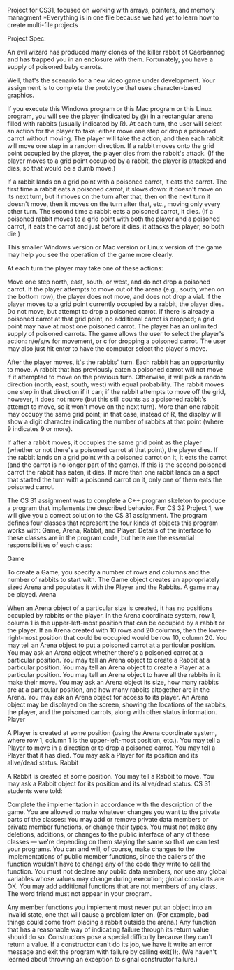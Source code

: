 Project for CS31, focused on working with arrays, pointers, and memory managment
*Everything is in one file because we had yet to learn how to create multi-file projects

Project Spec:

An evil wizard has produced many clones of the killer rabbit of Caerbannog and has trapped you in an enclosure with them. Fortunately, you have a supply of poisoned baby carrots.

Well, that's the scenario for a new video game under development. Your assignment is to complete the prototype that uses character-based graphics.

If you execute this Windows program or this Mac program or this Linux program, you will see the player (indicated by @) in a rectangular arena filled with rabbits (usually indicated by R). At each turn, the user will select an action for the player to take: either move one step or drop a poisoned carrot without moving. The player will take the action, and then each rabbit will move one step in a random direction. If a rabbit moves onto the grid point occupied by the player, the player dies from the rabbit's attack. (If the player moves to a grid point occupied by a rabbit, the player is attacked and dies, so that would be a dumb move.)

If a rabbit lands on a grid point with a poisoned carrot, it eats the carrot. The first time a rabbit eats a poisoned carrot, it slows down: it doesn't move on its next turn, but it moves on the turn after that, then on the next turn it doesn't move, then it moves on the turn after that, etc., moving only every other turn. The second time a rabbit eats a poisoned carrot, it dies. (If a poisoned rabbit moves to a grid point with both the player and a poisoned carrot, it eats the carrot and just before it dies, it attacks the player, so both die.)

This smaller Windows version or Mac version or Linux version of the game may help you see the operation of the game more clearly.

At each turn the player may take one of these actions:

Move one step north, east, south, or west, and do not drop a poisoned carrot. If the player attempts to move out of the arena (e.g., south, when on the bottom row), the player does not move, and does not drop a vial. If the player moves to a grid point currently occupied by a rabbit, the player dies.
Do not move, but attempt to drop a poisoned carrot. If there is already a poisoned carrot at that grid point, no additional carrot is dropped; a grid point may have at most one poisoned carrot. The player has an unlimited supply of poisoned carrots.
The game allows the user to select the player's action: n/e/s/w for movement, or c for dropping a poisoned carrot. The user may also just hit enter to have the computer select the player's move.

After the player moves, it's the rabbits' turn. Each rabbit has an opportunity to move. A rabbit that has previously eaten a poisoned carrot will not move if it attempted to move on the previous turn. Otherwise, it will pick a random direction (north, east, south, west) with equal probability. The rabbit moves one step in that direction if it can; if the rabbit attempts to move off the grid, however, it does not move (but this still counts as a poisoned rabbit's attempt to move, so it won't move on the next turn). More than one rabbit may occupy the same grid point; in that case, instead of R, the display will show a digit character indicating the number of rabbits at that point (where 9 indicates 9 or more).

If after a rabbit moves, it occupies the same grid point as the player (whether or not there's a poisoned carrot at that point), the player dies. If the rabbit lands on a grid point with a poisoned carrot on it, it eats the carrot (and the carrot is no longer part of the game). If this is the second poisoned carrot the rabbit has eaten, it dies. If more than one rabbit lands on a spot that started the turn with a poisoned carrot on it, only one of them eats the poisoned carrot.

The CS 31 assignment was to complete a C++ program skeleton to produce a program that implements the described behavior. For CS 32 Project 1, we will give you a correct solution to the CS 31 assignment. The program defines four classes that represent the four kinds of objects this program works with: Game, Arena, Rabbit, and Player. Details of the interface to these classes are in the program code, but here are the essential responsibilities of each class:

Game

To create a Game, you specify a number of rows and columns and the number of rabbits to start with. The Game object creates an appropriately sized Arena and populates it with the Player and the Rabbits.
A game may be played.
Arena

When an Arena object of a particular size is created, it has no positions occupied by rabbits or the player. In the Arena coordinate system, row 1, column 1 is the upper-left-most position that can be occupied by a rabbit or the player. If an Arena created with 10 rows and 20 columns, then the lower-right-most position that could be occupied would be row 10, column 20.
You may tell an Arena object to put a poisoned carrot at a particular position.
You may ask an Arena object whether there's a poisoned carrot at a particular position.
You may tell an Arena object to create a Rabbit at a particular position.
You may tell an Arena object to create a Player at a particular position.
You may tell an Arena object to have all the rabbits in it make their move.
You may ask an Arena object its size, how many rabbits are at a particular position, and how many rabbits altogether are in the Arena.
You may ask an Arena object for access to its player.
An Arena object may be displayed on the screen, showing the locations of the rabbits, the player, and the poisoned carrots, along with other status information.
Player

A Player is created at some position (using the Arena coordinate system, where row 1, column 1 is the upper-left-most position, etc.).
You may tell a Player to move in a direction or to drop a poisoned carrot.
You may tell a Player that it has died.
You may ask a Player for its position and its alive/dead status.
Rabbit

A Rabbit is created at some position.
You may tell a Rabbit to move.
You may ask a Rabbit object for its position and its alive/dead status.
CS 31 students were told:

Complete the implementation in accordance with the description of the game. You are allowed to make whatever changes you want to the private parts of the classes: You may add or remove private data members or private member functions, or change their types. You must not make any deletions, additions, or changes to the public interface of any of these classes — we're depending on them staying the same so that we can test your programs. You can and will, of course, make changes to the implementations of public member functions, since the callers of the function wouldn't have to change any of the code they write to call the function. You must not declare any public data members, nor use any global variables whose values may change during execution; global constants are OK. You may add additional functions that are not members of any class. The word friend must not appear in your program.

Any member functions you implement must never put an object into an invalid state, one that will cause a problem later on. (For example, bad things could come from placing a rabbit outside the arena.) Any function that has a reasonable way of indicating failure through its return value should do so. Constructors pose a special difficulty because they can't return a value. If a constructor can't do its job, we have it write an error message and exit the program with failure by calling exit(1);. (We haven't learned about throwing an exception to signal constructor failure.)
